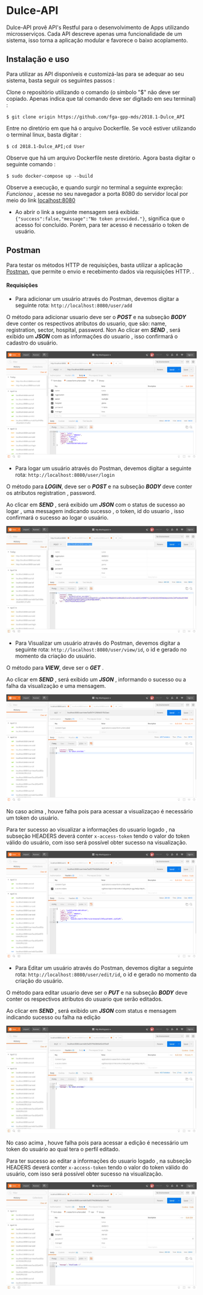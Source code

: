 # Dulce-API

Dulce-API provê API's Restful para o desenvolvimento de Apps utilizando microsserviços.
Cada API descreve apenas uma funcionalidade de um sistema, isso torna a aplicação modular e favorece o baixo acoplamento.

## Instalação e uso

Para utilizar as API disponíveis e customizá-las para se adequar ao seu sistema, basta seguir os seguintes passos :

Clone o repositório utilizando o comando (o símbolo "$" não deve ser copiado. Apenas indica que tal comando
deve ser digitado em seu terminal) :

    $ git clone origin https://github.com/fga-gpp-mds/2018.1-Dulce_API

Entre no diretório em que há o arquivo Dockerfile. Se você estiver utilizando o terminal linux, basta digitar :

    $ cd 2018.1-Dulce_API;cd User

Observe que há um arquivo Dockerfile neste diretório. Agora basta digitar o seguinte comando :

    $ sudo docker-compose up --build

Observe a execução, e quando surgir no terminal a seguinte expreção: _Funcionou_ , acesse no seu navegador a porta 8080
do servidor local por meio do link [localhost:8080](http://localhost:8080)

* Ao abrir o link a seguinte mensagem será exibida: `{"success":false,"message":"No token provided."}`, significa que o acesso foi concluído. Porém, para ter acesso é necessário o token de usuário.

## Postman

Para testar os métodos HTTP de requisições, basta utilizar a aplicação [Postman](https://www.getpostman.com/),
que permite o envio e recebimento dados via requisições HTTP.
.

#### Requisições

*  Para adicionar um usuário através do Postman, devemos digitar a seguinte rota: `http://localhost:8080/user/add`

O método para adicionar usuario deve ser o ***POST*** e na subseção ***BODY*** deve conter os respectivos atributos do usuario, que são:
name, registration, sector, hospital, password.
Non
Ao clicar em ***SEND*** , será exibido um ***JSON*** com as informações do usuario , isso confirmará o cadastro do usuário.

 <img src='src/img/PostmanAdd.png'>

 * Para logar um usuário através do Postman, devemos digitar a seguinte rota: `http://localhost:8080/user/login`

 O método para ***LOGIN***, deve ser o ***POST*** e na subseção ***BODY*** deve conter os atributos registration , password.

Ao clicar em ***SEND*** , será exibido um ***JSON*** com o status de sucesso ao logar , uma messagem indicando sucesso , o token, id do usuario , isso confirmará o sucesso ao logar o usuário.

<img src='src/img/PostmanLogin.jpg'>

* Para Visualizar um usuário através do Postman, devemos digitar a seguinte rota: `http://localhost:8080/user/view/id`, o id e gerado no momento da criação do usuário.

O método para ***VIEW***, deve ser o ***GET*** .

Ao clicar em ***SEND*** , será exibido um ***JSON*** , informando o sucesso ou a falha da visualização e uma mensagem.

<img src='src/img/PostmanViewFailed.png'>

No caso acima , houve falha pois para acessar a visualizaçao é necessário um token do usuário.

Para ter sucesso ao visualizar a informações do usuario logado , na subseção HEADERS deverá conter `x-access-token` tendo o valor do token válido  do usuário, com isso será possível obter sucesso na visualização.

<img src='src/img/PostmanViewSucess.png'>

* Para Editar um usuário através do Postman, devemos digitar a seguinte rota: `http://localhost:8080/user/edit/id`, o id e gerado no momento da criação do usuário.

O método para editar usuario deve ser o ***PUT*** e na subseção ***BODY*** deve conter os respectivos atributos do usuario que serão editados.

Ao clicar em ***SEND*** , será exibido um ***JSON*** com status e mensagem indicando sucesso ou falha na edição

<img src='src/img/EditUserFailed.jpg'>

No caso acima , houve falha pois para acessar a edição é necessário um token do usuário ao qual tera o perfil editado.

Para ter sucesso ao editar a informações do usuario logado , na subseção HEADERS deverá conter `x-access-token` tendo o valor do token válido  do usuário, com isso será possível obter sucesso na visualização.

<img src='src/img/EditUserSucess.jpg'>
